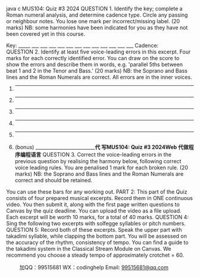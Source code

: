 java c
MUS104: Quiz #3 2024
QUESTION 1. Identify the key; complete a Roman numeral analysis, and determine cadence type. Circle any passing or neighbour notes. You lose one mark per incorrect/missing label. (20 marks)
NB: some harmonies have been indicated for you as they have not been covered yet in this course.

Key: _____ ___ ___ ___ ___ ___ ___ ___ ___ ___ ___ ___ ___
Cadence:                   
QUESTION 2. Identify at least five voice-leading errors in this excerpt. Four marks for each correctly identified error. You can draw on the score to show the errors and describe them in words, e.g. 'parallel 5ths between beat 1 and 2 in the Tenor and Bass.' (20 marks)
NB: the Soprano and Bass lines and the Roman Numerals are correct. All errors are in the inner voices.

1. _____________________________________________________________
2. _____________________________________________________________
3. _____________________________________________________________
4. _____________________________________________________________
5. _____________________________________________________________
6. (bonus) _______________________________________代 写MUS104: Quiz #3 2024Web
代做程序编程语言______________
QUESTION 3. Correct the voice-leading errors in the previous question by realising the harmony below, following correct voice leading rules. You are penalised 1 mark for each broken rule. (20 marks)
NB: the Soprano and Bass lines and the Roman Numerals are correct and should be retained.

You can use these bars for any working out.
PART 2: This part of the Quiz consists of four prepared musical excerpts. Record them in ONE continuous video. You then submit it, along with the first page written questions to Canvas by the quiz deadline. You can upload the video as a file upload. Each excerpt will be worth 10 marks, for a total of 40 marks.
QUESTION 4: Sing the following two excerpts with solfegge syllables or pitch numbers.
QUESTION 5: Record both of these excerpts. Speak the upper part with takadimi syllable, while clapping the bottom part. You will be assessed on the accuracy of the rhythm, consistency of tempo. You can find a guide to the takadimi system in the Classical Stream Module on Canvas. We recommend you choose a steady tempo of approximately crotchet = 60.








         
加QQ：99515681  WX：codinghelp  Email: 99515681@qq.com
